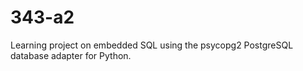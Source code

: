 # 343-a2

Learning project on embedded SQL using the psycopg2 PostgreSQL database adapter for Python.
